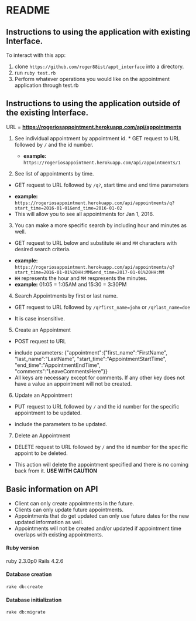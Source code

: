 # README

## Instructions to using the application with existing Interface.

  To interact with this app:
  1. clone `https://github.com/roger88ist/appt_interface` into a directory.
  2. run `ruby test.rb`
  3. Perform whatever operations you would like on the appointment application through test.rb

## Instructions to using the application outside of the existing Interface.
  URL = **https://rogeriosappointment.herokuapp.com/api/appointments**
  
  1. See individual appointment by appointment id.
    * GET request to URL followed by `/` and the id number.
      - **example:** `https://rogeriosappointment.herokuapp.com/api/appointments/1`

  2. See list of appointments by time.
  * GET request to URL followed by `/q?`, start time and end time parameters
  - **example:** `https://rogeriosappointment.herokuapp.com/api/appointments/q?start_time=2016-01-01&end_time=2016-01-02`
  - This will allow you to see all appointments for Jan 1, 2016.

  3. You can make a more specific search by including hour and minutes as well.
  * GET request to URL below and substitute `HH` and `MM` characters with desired search criteria.
  - **example:** `https://rogeriosappointment.herokuapp.com/api/appointments/q?start_time=2016-01-01%20HH:MM&end_time=2017-01-01%20HH:MM`
  - `HH` represents the hour and `MM` respresents the minutes.
  - **example:** 01:05 = 1:05AM and 15:30 = 3:30PM

  4. Search Appointments by first or last name.
  * GET request to URL followed by `/q?first_name=john` or `/q?last_name=doe`
  - It is case insensitive.

  5. Create an Appointment
  * POST request to URL 
  - include parameters: {"appointment":{"first_name":"FirstName", "last_name":"LastName", "start_time":"AppointmentStartTime", "end_time":"AppointmentEndTime", "comments":"LeaveCommentsHere"}}
  - All keys are necessary except for comments. If any other key does not have a value an appointment will not be created.

  6. Update an Appointment
  * PUT request to URL followed by `/` and the id number for the specific appointment to be updated.
  - include the parameters to be updated.

  7. Delete an Appointment
  * DELETE request to URL followed by `/` and the id number for the specific appoint to be deleted.
  - This action will delete the appointment specified and there is no coming back from it. **USE WITH CAUTION**

## Basic information on API
  * Client can only create appointments in the future.
  * Clients can only update future appointments.
  * Appointments that do get updated can only use future dates for the new updated information as well.
  * Appointments will not be created and/or updated if appointment time overlaps with existing appointments.


#### Ruby version
 ruby 2.3.0p0
 Rails 4.2.6

#### Database creation
`rake db:create`

#### Database initialization
`rake db:migrate`
